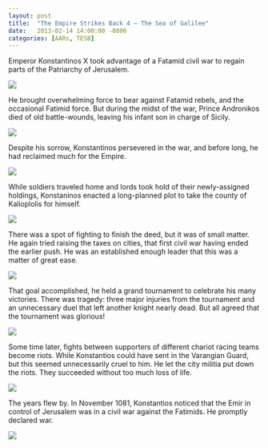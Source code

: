 ```yaml
---
layout: post
title:  "The Empire Strikes Back 4 – The Sea of Galilee"
date:   2013-02-14 14:00:00 -0800
categories: [AARs, TESB]
---
```

Emperor Konstantinos X took advantage of a Fatamid civil war to regain parts of the Patriarchy of Jerusalem.

![](/assets/tesb_images/4-1.png)

He brought overwhelming force to bear against Fatamid rebels, and the occasional Fatimid force. But during the midst of the war, Prince Andronikos died of old battle-wounds, leaving his infant son in charge of Sicily.

![](/assets/tesb_images/4-2.png)

Despite his sorrow, Konstantinos persevered in the war, and before long, he had reclaimed much for the Empire.

![](/assets/tesb_images/4-3.png)

While soldiers traveled home and lords took hold of their newly-assigned holdings, Konstaninos enacted a long-planned plot to take the county of Kalioplolis for himself.

![](/assets/tesb_images/4-4.png)

There was a spot of fighting to finish the deed, but it was of small matter. He again tried raising the taxes on cities, that first civil war having ended the earlier push. He was an established enough leader that this was a matter of great ease.

![](/assets/tesb_images/4-5.png)

That goal accomplished, he held a grand tournament to celebrate his many victories. There was tragedy: three major injuries from the tournament and an unnecessary duel that left another knight nearly dead. But all agreed that the tournament was glorious!

![](/assets/tesb_images/4-6.png)

Some time later, fights between supporters of different chariot racing teams become riots. While Konstantios could have sent in the Varangian Guard, but this seemed unnecessarily cruel to him. He let the city militia put down the riots. They succeeded without too much loss of life.

![](/assets/tesb_images/4-7.png)

The years flew by. In November 1081, Konstantios noticed that the Emir in control of Jerusalem was in a civil war against the Fatimids. He promptly declared war.

![](/assets/tesb_images/4-8.png)